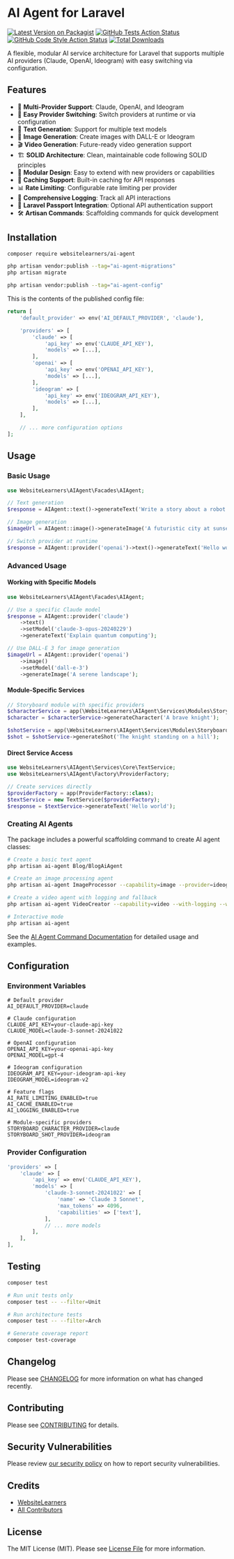 # AI Agent for Laravel
[![Latest Version on Packagist](https://img.shields.io/packagist/v/websitelearners/ai-agent.svg?style=flat-square)](https://packagist.org/packages/websitelearners/ai-agent)
[![GitHub Tests Action Status](https://img.shields.io/github/actions/workflow/status/websitelearners/ai-agent/run-tests.yml?branch=main&label=tests&style=flat-square)](https://github.com/websitelearners/ai-agent/actions?query=workflow%3Arun-tests+branch%3Amain)
[![GitHub Code Style Action Status](https://img.shields.io/github/actions/workflow/status/websitelearners/ai-agent/fix-php-code-style-issues.yml?branch=main&label=code%20style&style=flat-square)](https://github.com/websitelearners/ai-agent/actions?query=workflow%3A"Fix+PHP+code+style+issues"+branch%3Amain)
[![Total Downloads](https://img.shields.io/packagist/dt/websitelearners/ai-agent.svg?style=flat-square)](https://packagist.org/packages/websitelearners/ai-agent)

A flexible, modular AI service architecture for Laravel that supports multiple AI providers (Claude, OpenAI, Ideogram) with easy switching via configuration.

## Features

- 🤖 **Multi-Provider Support**: Claude, OpenAI, and Ideogram
- 🔄 **Easy Provider Switching**: Switch providers at runtime or via configuration
- 📝 **Text Generation**: Support for multiple text models
- 🎨 **Image Generation**: Create images with DALL-E or Ideogram
- 🎬 **Video Generation**: Future-ready video generation support
- 🏗️ **SOLID Architecture**: Clean, maintainable code following SOLID principles
- 🔧 **Modular Design**: Easy to extend with new providers or capabilities
- 💾 **Caching Support**: Built-in caching for API responses
- 📊 **Rate Limiting**: Configurable rate limiting per provider
- 📝 **Comprehensive Logging**: Track all API interactions
- 🔐 **Laravel Passport Integration**: Optional API authentication support
- 🛠️ **Artisan Commands**: Scaffolding commands for quick development

## Installation

```bash
composer require websitelearners/ai-agent
```

```bash
php artisan vendor:publish --tag="ai-agent-migrations"
php artisan migrate
```

```bash
php artisan vendor:publish --tag="ai-agent-config"
```

This is the contents of the published config file:

```php
return [
    'default_provider' => env('AI_DEFAULT_PROVIDER', 'claude'),

    'providers' => [
        'claude' => [
            'api_key' => env('CLAUDE_API_KEY'),
            'models' => [...],
        ],
        'openai' => [
            'api_key' => env('OPENAI_API_KEY'),
            'models' => [...],
        ],
        'ideogram' => [
            'api_key' => env('IDEOGRAM_API_KEY'),
            'models' => [...],
        ],
    ],

    // ... more configuration options
];
```

## Usage

### Basic Usage

```php
use WebsiteLearners\AIAgent\Facades\AIAgent;

// Text generation
$response = AIAgent::text()->generateText('Write a story about a robot');

// Image generation
$imageUrl = AIAgent::image()->generateImage('A futuristic city at sunset');

// Switch provider at runtime
$response = AIAgent::provider('openai')->text()->generateText('Hello world');
```

### Advanced Usage

#### Working with Specific Models

```php
use WebsiteLearners\AIAgent\Facades\AIAgent;

// Use a specific Claude model
$response = AIAgent::provider('claude')
    ->text()
    ->setModel('claude-3-opus-20240229')
    ->generateText('Explain quantum computing');

// Use DALL-E 3 for image generation
$imageUrl = AIAgent::provider('openai')
    ->image()
    ->setModel('dall-e-3')
    ->generateImage('A serene landscape');
```

#### Module-Specific Services

```php
// Storyboard module with specific providers
$characterService = app(\WebsiteLearners\AIAgent\Services\Modules\Storyboard\CharacterService::class);
$character = $characterService->generateCharacter('A brave knight');

$shotService = app(\WebsiteLearners\AIAgent\Services\Modules\Storyboard\ShotService::class);
$shot = $shotService->generateShot('The knight standing on a hill');
```

#### Direct Service Access

```php
use WebsiteLearners\AIAgent\Services\Core\TextService;
use WebsiteLearners\AIAgent\Factory\ProviderFactory;

// Create services directly
$providerFactory = app(ProviderFactory::class);
$textService = new TextService($providerFactory);
$response = $textService->generateText('Hello world');
```

### Creating AI Agents

The package includes a powerful scaffolding command to create AI agent classes:
```bash
# Create a basic text agent
php artisan ai-agent Blog/BlogAiAgent

# Create an image processing agent
php artisan ai-agent ImageProcessor --capability=image --provider=ideogram

# Create a video agent with logging and fallback
php artisan ai-agent VideoCreator --capability=video --with-logging --with-fallback

# Interactive mode
php artisan ai-agent
```

See the [AI Agent Command Documentation](docs/ai-agent-command.md) for detailed usage and examples.

## Configuration

### Environment Variables

```env
# Default provider
AI_DEFAULT_PROVIDER=claude

# Claude configuration
CLAUDE_API_KEY=your-claude-api-key
CLAUDE_MODEL=claude-3-sonnet-20241022

# OpenAI configuration
OPENAI_API_KEY=your-openai-api-key
OPENAI_MODEL=gpt-4

# Ideogram configuration
IDEOGRAM_API_KEY=your-ideogram-api-key
IDEOGRAM_MODEL=ideogram-v2

# Feature flags
AI_RATE_LIMITING_ENABLED=true
AI_CACHE_ENABLED=true
AI_LOGGING_ENABLED=true

# Module-specific providers
STORYBOARD_CHARACTER_PROVIDER=claude
STORYBOARD_SHOT_PROVIDER=ideogram
```

### Provider Configuration

```php
'providers' => [
    'claude' => [
        'api_key' => env('CLAUDE_API_KEY'),
        'models' => [
            'claude-3-sonnet-20241022' => [
                'name' => 'Claude 3 Sonnet',
                'max_tokens' => 4096,
                'capabilities' => ['text'],
            ],
            // ... more models
        ],
    ],
],
```

## Testing

```bash
composer test
```

```bash
# Run unit tests only
composer test -- --filter=Unit

# Run architecture tests
composer test -- --filter=Arch

# Generate coverage report
composer test-coverage
```

## Changelog

Please see [CHANGELOG](CHANGELOG.md) for more information on what has changed recently.

## Contributing

Please see [CONTRIBUTING](CONTRIBUTING.md) for details.

## Security Vulnerabilities

Please review [our security policy](../../security/policy) on how to report security vulnerabilities.

## Credits

- [WebsiteLearners](https://github.com/websitelearners)
- [All Contributors](../../contributors)

## License

The MIT License (MIT). Please see [License File](LICENSE.md) for more information.

